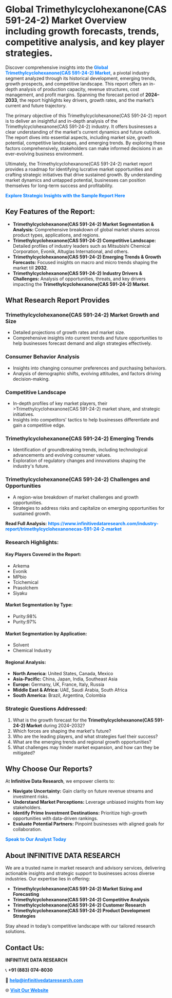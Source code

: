 <h1>Global Trimethylcyclohexanone(CAS 591-24-2) Market Overview including growth forecasts, trends, competitive analysis, and key player strategies.</h1>
<p>
Discover comprehensive insights into the 
<a href="https://www.infinitivedataresearch.com/industry-report/trimethylcyclohexanonecas-591-24-2-market" rel="dofollow" style="color: #007BFF; text-decoration: none;"><strong>Global Trimethylcyclohexanone(CAS 591-24-2) Market</strong></a>, a pivotal industry segment analyzed through its historical development, emerging trends, growth prospects, and competitive landscape. This report offers an in-depth analysis of production capacity, revenue structures, cost management, and profit margins. Spanning the forecast period of <strong>2024–2033</strong>, the report highlights key drivers, growth rates, and the market’s current and future trajectory.
</p>
<p>
The primary objective of this Trimethylcyclohexanone(CAS 591-24-2) report is to deliver an insightful and in-depth analysis of the Trimethylcyclohexanone(CAS 591-24-2) industry. It offers businesses a clear understanding of the market's current dynamics and future outlook. The report dives into essential aspects, including market size, growth potential, competitive landscapes, and emerging trends. By exploring these factors comprehensively, stakeholders can make informed decisions in an ever-evolving business environment.
</p>
<p>
Ultimately, the Trimethylcyclohexanone(CAS 591-24-2) market report provides a roadmap for identifying lucrative market opportunities and crafting strategic initiatives that drive sustained growth. By understanding market dynamics and untapped potential, businesses can position themselves for long-term success and profitability.
</p>
<p>
<a href="https://www.infinitivedataresearch.com/request-sample/reportId=105503" style="color: #007BFF; text-decoration: none;"><strong>Explore Strategic Insights with the Sample Report Here</strong></a>
</p>

<h2>Key Features of the Report:</h2>
<ul>
<li><strong>Trimethylcyclohexanone(CAS 591-24-2) Market Segmentation & Analysis:</strong> Comprehensive breakdown of global market shares across product types, applications, and regions.</li>
<li><strong>Trimethylcyclohexanone(CAS 591-24-2) Competitive Landscape:</strong> Detailed profiles of industry leaders such as Mitsubishi Chemical Corporation, Evonik, Altuglas International, and others.</li>
<li><strong>Trimethylcyclohexanone(CAS 591-24-2) Emerging Trends & Growth Forecasts:</strong> Focused insights on macro and micro trends shaping the market till <strong>2032</strong>.</li>
<li><strong>Trimethylcyclohexanone(CAS 591-24-2) Industry Drivers & Challenges:</strong> Analysis of opportunities, threats, and key drivers impacting the <strong>Trimethylcyclohexanone(CAS 591-24-2) Market</strong>.</li>
</ul>

<h2>What Research Report Provides</h2>
<h3>Trimethylcyclohexanone(CAS 591-24-2) Market Growth and Size</h3>
<ul>
<li>Detailed projections of growth rates and market size.</li>
<li>Comprehensive insights into current trends and future opportunities to help businesses forecast demand and align strategies effectively.</li>
</ul>

<h3>Consumer Behavior Analysis</h3>
<ul>
<li>Insights into changing consumer preferences and purchasing behaviors.</li>
<li>Analysis of demographic shifts, evolving attitudes, and factors driving decision-making.</li>
</ul>

<h3>Competitive Landscape</h3>
<ul>
<li>In-depth profiles of key market players, their >Trimethylcyclohexanone(CAS 591-24-2) market share, and strategic initiatives.</li>
<li>Insights into competitors' tactics to help businesses differentiate and gain a competitive edge.</li>
</ul>

<h3>Trimethylcyclohexanone(CAS 591-24-2) Emerging Trends</h3>
<ul>
<li>Identification of groundbreaking trends, including technological advancements and evolving consumer values.</li>
<li>Exploration of regulatory changes and innovations shaping the industry's future.</li>
</ul>

<h3>Trimethylcyclohexanone(CAS 591-24-2) Challenges and Opportunities</h3>
<ul>
<li>A region-wise breakdown of market challenges and growth opportunities.</li>
<li>Strategies to address risks and capitalize on emerging opportunities for sustained growth.</li>
</ul>
<p><strong>Read Full Analysis:</strong> <a href="https://www.infinitivedataresearch.com/industry-report/trimethylcyclohexanonecas-591-24-2-market" rel="dofollow" style="color: #007BFF; text-decoration: none;"><strong>https://www.infinitivedataresearch.com/industry-report/trimethylcyclohexanonecas-591-24-2-market</strong></a></p>
<h3>Research Highlights:</h3>
<h4>Key Players Covered in the Report:</h4>
<ul><li>Arkema</li><li>Evonik</li><li>MPbio</li><li>Tcichemical</li><li>Prasolchem</li><li>Siyaku</li></ul>
<h4>Market Segmentation by Type:</h4>
<ul><li>Purity:98%</li><li>Purity:97%</li></ul>
<h4>Market Segmentation by Application:</h4>
<ul><li>Solvent</li><li>Chemical Industry</li></ul>

<h4>Regional Analysis:</h4>
<ul>
<li><strong>North America:</strong> United States, Canada, Mexico</li>
<li><strong>Asia-Pacific:</strong> China, Japan, India, Southeast Asia</li>
<li><strong>Europe:</strong> Germany, UK, France, Italy, Russia</li>
<li><strong>Middle East & Africa:</strong> UAE, Saudi Arabia, South Africa</li>
<li><strong>South America:</strong> Brazil, Argentina, Colombia</li>
</ul>

<h3>Strategic Questions Addressed:</h3>
<ol>
<li>What is the growth forecast for the <strong>Trimethylcyclohexanone(CAS 591-24-2) Market</strong> during 2024–2032?</li>
<li>Which forces are shaping the market's future?</li>
<li>Who are the leading players, and what strategies fuel their success?</li>
<li>What are the emerging trends and regional growth opportunities?</li>
<li>What challenges may hinder market expansion, and how can they be mitigated?</li>
</ol>

<h2>Why Choose Our Reports?</h2>
<p>At <strong>Infinitive Data Research</strong>, we empower clients to:</p>
<ul>
<li><strong>Navigate Uncertainty:</strong> Gain clarity on future revenue streams and investment risks.</li>
<li><strong>Understand Market Perceptions:</strong> Leverage unbiased insights from key stakeholders.</li>
<li><strong>Identify Prime Investment Destinations:</strong> Prioritize high-growth opportunities with data-driven rankings.</li>
<li><strong>Evaluate Potential Partners:</strong> Pinpoint businesses with aligned goals for collaboration.</li>
</ul>
<p><a href="https://www.infinitivedataresearch.com/industry-report/trimethylcyclohexanonecas-591-24-2-market" rel="dofollow" style="color: #007BFF; text-decoration: none;"><strong>Speak to Our Analyst Today</strong></a></p>

<h2>About INFINITIVE DATA RESEARCH</h2>
<p>We are a trusted name in market research and advisory services, delivering actionable insights and strategic support to businesses across diverse industries. Our expertise lies in offering:</p>
<ul>
<li><strong>Trimethylcyclohexanone(CAS 591-24-2) Market Sizing and Forecasting</strong></li>
<li><strong>Trimethylcyclohexanone(CAS 591-24-2) Competitive Analysis</strong></li>
<li><strong>Trimethylcyclohexanone(CAS 591-24-2) Customer Research</strong></li>
<li><strong>Trimethylcyclohexanone(CAS 591-24-2) Product Development Strategies</strong></li>
</ul>
<p>Stay ahead in today’s competitive landscape with our tailored research solutions.</p>

<h2>Contact Us:</h2>
<p><strong>INFINITIVE DATA RESEARCH</strong></p>
<p>📞 <strong>+91 (883) 074-8030</strong></p>
<p>📧 <strong><a href="mailto:help@infinitivedataresearch.com" style="color: #007BFF;">help@infinitivedataresearch.com</a></strong></p>
<p>🌐 <strong><a href="https://www.infinitivedataresearch.com" rel="dofollow" style="color: #007BFF;">Visit Our Website</a></strong></p>